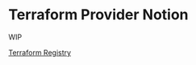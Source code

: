 # Terraform Provider Notion

WIP

[Terraform Registry](https://registry.terraform.io/providers/theostanton/notion)
